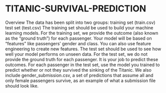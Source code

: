 # TITANIC-SURVIVAL-PREDICTION
Overview The data has been split into two groups:  training set (train.csv) test set (test.csv) The training set should be used to build your machine learning models. For the training set, we provide the outcome (also known as the “ground truth”) for each passenger. Your model will be based on “features” like passengers’ gender and class. You can also use feature engineering to create new features.  The test set should be used to see how well your model performs on unseen data. For the test set, we do not provide the ground truth for each passenger. It is your job to predict these outcomes. For each passenger in the test set, use the model you trained to predict whether or not they survived the sinking of the Titanic.  We also include gender_submission.csv, a set of predictions that assume all and only female passengers survive, as an example of what a submission file should look like. 
